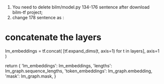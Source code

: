 1. You need to delete bilm/model.py 134-176 sentence after download bilm-tf project;
2. change 178 sentence as :
# concatenate the layers
lm_embeddings = tf.concat(
    [tf.expand_dims(t, axis=1) for t in layers],
    axis=1
)

return {
    'lm_embeddings': lm_embeddings,
    'lengths': lm_graph.sequence_lengths,
    'token_embeddings': lm_graph.embedding,
    'mask': lm_graph.mask,
}
